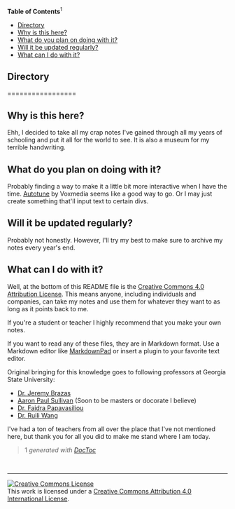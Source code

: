 <!-- START doctoc generated TOC please keep comment here to allow auto update -->
<!-- DON'T EDIT THIS SECTION, INSTEAD RE-RUN doctoc TO UPDATE -->
**Table of Contents**<sup>1</sup>

- [Directory](#directory)
- [Why is this here?](#why-is-this-here)
- [What do you plan on doing with it?](#what-do-you-plan-on-doing-with-it)
- [Will it be updated regularly?](#will-it-be-updated-regularly)
- [What can I do with it?](#what-can-i-do-with-it)

<!-- END doctoc generated TOC please keep comment here to allow auto update -->

## Directory
=================




## Why is this here?

Ehh, I decided to take all my crap notes I've gained through all my years of schooling and put it all for the world to see. It is also a museum for my terrible handwriting.

## What do you plan on doing with it?

Probably finding a way to make it a little bit more interactive when I have the time. [Autotune](https://github.com/voxmedia/autotune) by Voxmedia seems like a good way to go. Or I may just create something that'll input text to certain divs.

## Will it be updated regularly?

Probably not honestly. However, I'll try my best to make sure to archive my notes every year's end.

## What can I do with it?

Well, at the bottom of this README file is the [Creative Commons 4.0 Attribution License](http://creativecommons.org/licenses/by/4.0/). This means anyone, including individuals and companies, can take my notes and use them for whatever they want to as long as it points back to me.

If you're a student or teacher I highly recommend that you make your own notes.

If you want to read any of these files, they are in Markdown format. Use a Markdown editor like [MarkdownPad](http://markdownpad.com/) or insert a plugin to your favorite text editor.

Original bringing for this knowledge goes to following professors at Georgia State University:

 - [Dr. Jeremy Brazas](http://www2.gsu.edu/~jbrazas/)
 - [Aaron Paul Sullivan](http://philpapers.org/profile/62099) (Soon to be masters or docorate I believe)
 - [Dr. Faidra Papavasiliou](http://www2cas.gsu.edu/anthropology/4027.html)
 - [Dr. Ruili Wang](http://shared.cas.gsu.edu/profile/ruili-wang/)

I've had a ton of teachers from all over the place that I've not mentioned here, but thank you for all you did to make me stand where I am today.

> 1  *generated with [DocToc](https://github.com/thlorenz/doctoc)*

<br>
<hr>

<a rel="license" href="http://creativecommons.org/licenses/by/4.0/"><img alt="Creative Commons License" style="border-width:0" src="https://i.creativecommons.org/l/by/4.0/88x31.png" /></a><br />This work is licensed under a <a rel="license" href="http://creativecommons.org/licenses/by/4.0/">Creative Commons Attribution 4.0 International License</a>.
